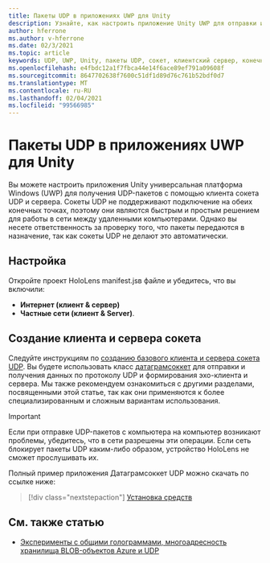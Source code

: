 ```yaml
---
title: Пакеты UDP в приложениях UWP для Unity
description: Узнайте, как настроить приложение Unity UWP для отправки и получения UDP-пакетов по защищенной сети.
author: hferrone
ms.author: v-hferrone
ms.date: 02/3/2021
ms.topic: article
keywords: UDP, UWP, Unity, пакеты UDP, сокет, клиентский сервер, конечная точка, сеть, удаленный компьютер, датаграмсоккет, пример, .NET
ms.openlocfilehash: e4fbdc12a1f7fbca44e14f6ace89ef791a09608f
ms.sourcegitcommit: 8647702638f7600c51df1d89d76c761b52bdf0d7
ms.translationtype: MT
ms.contentlocale: ru-RU
ms.lasthandoff: 02/04/2021
ms.locfileid: "99566985"
---
```

# <a name="udp-packets-in-unity-uwp-apps"></a>Пакеты UDP в приложениях UWP для Unity

Вы можете настроить приложения Unity универсальная платформа Windows (UWP) для получения UDP-пакетов с помощью клиента сокета UDP и сервера. Сокеты UDP не поддерживают подключение на обеих конечных точках, поэтому они являются быстрым и простым решением для работы в сети между удаленными компьютерами. Однако вы несете ответственность за проверку того, что пакеты передаются в назначение, так как сокеты UDP не делают это автоматически.

## <a name="setup"></a>Настройка

Откройте проект HoloLens manifest.jsв файле и убедитесь, что вы включили:
* **Интернет (клиент & сервер)** 
* **Частные сети (клиент & Server)**.

## <a name="build-your-socket-client-and-server"></a>Создание клиента и сервера сокета 

Следуйте инструкциям по [созданию базового клиента и сервера сокета UDP](https://docs.microsoft.com/windows/uwp/networking/sockets#build-a-basic-udp-socket-client-and-server). Вы будете использовать класс [датаграмсоккет](https://docs.microsoft.com/uwp/api/Windows.Networking.Sockets.DatagramSocket) для отправки и получения данных по протоколу UDP и формирования эхо-клиента и сервера. Мы также рекомендуем ознакомиться с другими разделами, посвященными этой статье, так как они применяются к более специализированным и сложным вариантам использования. 

> [!IMPORTANT]
> Если при отправке UDP-пакетов с компьютера на компьютер возникают проблемы, убедитесь, что в сети разрешены эти операции. Если сеть блокирует пакеты UDP каким-либо образом, устройство HoloLens не сможет прослушивать их.

Полный пример приложения Датаграмсоккет UDP можно скачать по ссылке ниже:

> [!div class="nextstepaction"]
> [Установка средств](https://docs.microsoft.com/samples/microsoft/windows-universal-samples/datagramsocket/)

## <a name="see-also"></a>См. также статью 
* [Эксперименты с общими голограммами, многоадресность хранилища BLOB-объектов Azure и UDP](https://mtaulty.com/2017/12/29/experiments-with-shared-holograms-and-azure-blob-storage-udp-multicasting-part-1/)